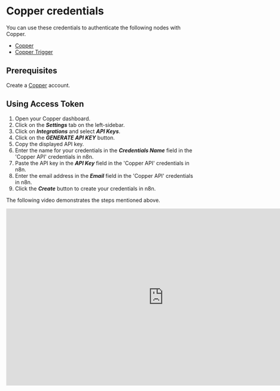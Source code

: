 # Copper credentials

You can use these credentials to authenticate the following nodes with Copper.

- [Copper](/integrations/builtin/app-nodes/n8n-nodes-base.copper/)
- [Copper Trigger](/integrations/builtin/trigger-nodes/n8n-nodes-base.coppertrigger/)

## Prerequisites

Create a [Copper](https://www.copper.com/) account.

## Using Access Token

1. Open your Copper dashboard.
2. Click on the ***Settings*** tab on the left-sidebar.
3. Click on ***Integrations*** and select ***API Keys***.
4. Click on the ***GENERATE API KEY*** button.
5. Copy the displayed API key.
6. Enter the name for your credentials in the ***Credentials Name*** field in the 'Copper API' credentials in n8n.
7. Paste the API key in the ***API Key*** field in the 'Copper API' credentials in n8n.
8. Enter the email address in the ***Email*** field in the 'Copper API' credentials in n8n.
9. Click the ***Create*** button to create your credentials in n8n.

The following video demonstrates the steps mentioned above.

<div class="video-container">
    <iframe width="840" height="472.5" src="https://www.youtube.com/embed/4yV9GI3UF_o" frameborder="0" allow="accelerometer; autoplay; clipboard-write; encrypted-media; gyroscope; picture-in-picture" allowfullscreen></iframe>
</div>
